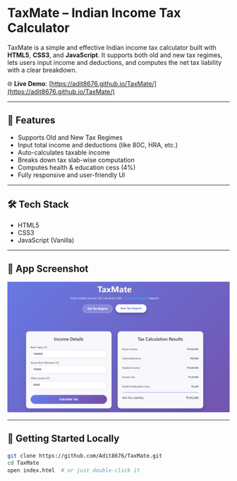 # TaxMate – Indian Income Tax Calculator

TaxMate is a simple and effective Indian income tax calculator built with **HTML5**, **CSS3**, and **JavaScript**. It supports both old and new tax regimes, lets users input income and deductions, and computes the net tax liability with a clear breakdown.

🌐 **Live Demo**: [https://adit8676.github.io/TaxMate/](https://adit8676.github.io/TaxMate/)

---

## 🚀 Features

- Supports Old and New Tax Regimes  
- Input total income and deductions (like 80C, HRA, etc.)  
- Auto-calculates taxable income  
- Breaks down tax slab-wise computation  
- Computes health & education cess (4%)  
- Fully responsive and user-friendly UI

---

## 🛠 Tech Stack

- HTML5  
- CSS3  
- JavaScript (Vanilla)

---

## 📸 App Screenshot

![App Screenshot](https://github.com/Adit8676/TaxMate/blob/main/assests/TaxMate-UI.png?raw=true)

---

## 🧰 Getting Started Locally

```bash
git clone https://github.com/Adit8676/TaxMate.git
cd TaxMate
open index.html  # or just double-click it
